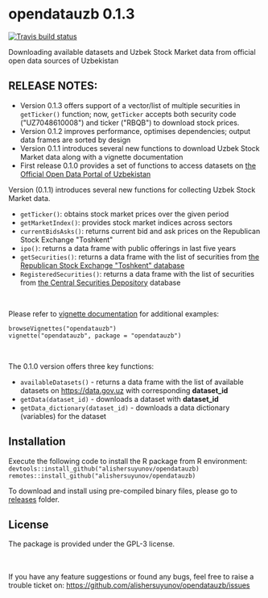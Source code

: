 # opendatauzb 0.1.3

[![Travis build status](https://travis-ci.com/alishersuyunov/opendatauzb.svg?branch=master)](https://travis-ci.com/alishersuyunov/opendatauzb)

Downloading available datasets and Uzbek Stock Market data from official open data sources of Uzbekistan 

## RELEASE NOTES:
- Version 0.1.3 offers support of a vector/list of multiple securities in `getTicker()` function; now, `getTicker` accepts both security code ("UZ7048610008") and ticker ("RBQB") to download stock prices.
- Version 0.1.2 improves performance, optimises dependencies; output data frames are sorted by design
- Version 0.1.1 introduces several new functions to download Uzbek Stock Market data along with a vignette documentation
- First release 0.1.0 provides a set of functions to access datasets on [the Official Open Data Portal of Uzbekistan](http://data.gov.uz)

Version (0.1.1) introduces several new functions for collecting Uzbek Stock Market data. 

* `getTicker()`: obtains stock market prices over the given period 
* `getMarketIndex()`: provides stock market indices across sectors
* `currentBidsAsks()`: returns current bid and ask prices on the Republican Stock Exchange "Toshkent"
* `ipo()`: returns a data frame with public offerings in last five years
* `getSecurities()`: returns a data frame with the list of securities from [the Republican Stock Exchange "Toshkent" database](http://www.uzse.uz)
* `RegisteredSecurities()`: returns a data frame with the list of securities from [the Central Securities Depository](http://www.deponet.uz) database

<br>

Please refer to [vignette documentation](https://rawcdn.githack.com/alishersuyunov/opendatauzb/ce29711e66deeb9852b14b808bdf722c63c94c61/doc/opendatauzb.html) for additional examples:<br>

`browseVignettes("opendatauzb")`<br>
`vignette("opendatauzb", package = "opendatauzb")`

<br>

The 0.1.0 version offers three key functions:

* `availableDatasets()` - returns a data frame with the list of available datasets on https://data.gov.uz with corresponding **dataset_id**
* `getData(dataset_id)` - downloads a dataset with **dataset_id**
* `getData_dictionary(dataset_id)` - downloads a data dictionary (variables) for the dataset

## Installation
Execute the following code to install the R package from R environment:
`devtools::install_github("alishersuyunov/opendatauzb)`<br>
`remotes::install_github("alishersuyunov/opendatauzb)`<br>

To download and install using pre-compiled binary files, please go to [releases](https://github.com/alishersuyunov/opendatauzb/tree/master/releases) folder.

## License
The package is provided under the GPL-3 license.

<br><br>
If you have any feature suggestions or found any bugs, feel free to raise a trouble ticket on: https://github.com/alishersuyunov/opendatauzb/issues
